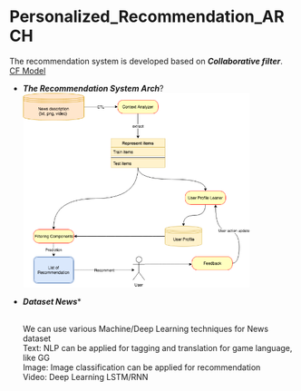 # Personalized_Recommendation_ARCH

The recommendation system is developed based on  ***Collaborative filter***. [CF Model](https://github.com/MangoHaha/RecommendationSystem-User-CF)


* ***The Recommendation System Arch***?
    <img src="image/Recommendation Arch.png" alt="Drawing" style="width: 400px;"/>

* ***Dataset News****
    
    <br>We can use various Machine/Deep Learning techniques for News dataset
    <br>Text: NLP can be applied for tagging and translation for game language, like GG
    <br>Image: Image classification can be applied for recommendation
    <br>Video: Deep Learning LSTM/RNN



